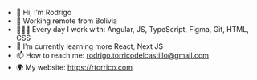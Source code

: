- 👋 Hi, I’m Rodrigo
- 📍 Working remote from Bolivia
- 👨🏻‍💻 Every day I work with: Angular, JS, TypeScript, Figma, Git, HTML, CSS
- 🌱 I’m currently learning more React, Next JS
- 📫 How to reach me: rodrigo.torricodelcastillo@gmail.com
- 🌍 My website: https://rtorrico.com

<!---
rtorricodev/rtorricodev is a ✨ special ✨ repository because its `README.md` (this file) appears on your GitHub profile.
You can click the Preview link to take a look at your changes.
--->
